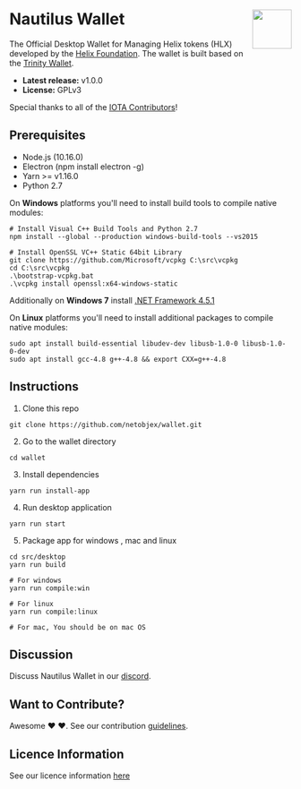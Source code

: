 # Nautilus Wallet<img align="right" src="https://hlx.ai/images/Helix_Logo-white.svg" height="70px" />

The Official Desktop Wallet for Managing Helix tokens (HLX) developed by the [Helix Foundation](https://www.hlx.ai). The wallet is built based on the [Trinity Wallet](https://github.com/iotaledger/trinity-wallet). 

-   **Latest release:** v1.0.0 
-   **License:** GPLv3

Special thanks to all of the [IOTA Contributors](https://github.com/iotaledger/trinity-wallet/graphs/contributors)!

## Prerequisites

- Node.js (10.16.0)
- Electron (npm install electron -g)
- Yarn >= v1.16.0
- Python 2.7


On **Windows** platforms you'll need to install build tools to compile native modules:

```
# Install Visual C++ Build Tools and Python 2.7
npm install --global --production windows-build-tools --vs2015

# Install OpenSSL VC++ Static 64bit Library
git clone https://github.com/Microsoft/vcpkg C:\src\vcpkg
cd C:\src\vcpkg
.\bootstrap-vcpkg.bat
.\vcpkg install openssl:x64-windows-static
```
Additionally on **Windows 7** install [.NET Framework 4.5.1](https://www.microsoft.com/en-us/download/details.aspx?id=40773)

On **Linux** platforms you'll need to install additional packages to compile native modules:

```
sudo apt install build-essential libudev-dev libusb-1.0-0 libusb-1.0-0-dev
sudo apt install gcc-4.8 g++-4.8 && export CXX=g++-4.8

```
## Instructions

1. Clone this repo
```
git clone https://github.com/netobjex/wallet.git
```

2. Go to the wallet directory
```
cd wallet
```

3. Install dependencies
```
yarn run install-app
```

4. Run desktop application
```
yarn run start
```

5. Package app for windows , mac and linux

```
cd src/desktop
yarn run build

# For windows
yarn run compile:win

# For linux
yarn run compile:linux

# For mac, You should be on mac OS
```

## Discussion

Discuss Nautilus Wallet in our [discord](https://discord.gg/Mh6Tafg).

## Want to Contribute?

Awesome :heart: :heart:. See our contribution [guidelines](https://github.com/netobjex/wallet/blob/documentation/contributing.MD).

## Licence Information

See our licence information [here](LICENSE)
